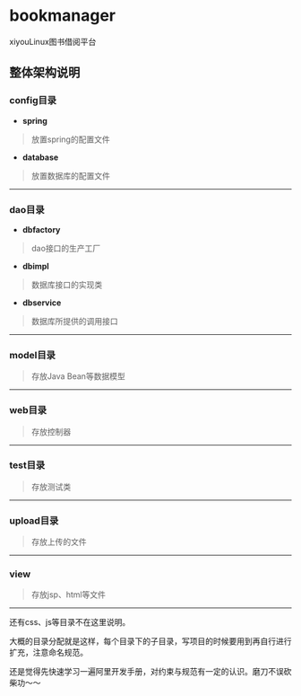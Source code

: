 # bookmanager
xiyouLinux图书借阅平台

## 整体架构说明

### config目录
- **spring**
> 放置spring的配置文件

- **database**
> 放置数据库的配置文件

---
### dao目录
- **dbfactory**
> dao接口的生产工厂

- **dbimpl**
> 数据库接口的实现类

- **dbservice**
> 数据库所提供的调用接口

---
### model目录
> 存放Java Bean等数据模型

---
### web目录
> 存放控制器

---
### test目录
> 存放测试类

---
### upload目录
> 存放上传的文件

---
### view
> 存放jsp、html等文件

---

还有css、js等目录不在这里说明。

大概的目录分配就是这样，每个目录下的子目录，写项目的时候要用到再自行进行扩充，注意命名规范。

还是觉得先快速学习一遍阿里开发手册，对约束与规范有一定的认识。磨刀不误砍柴功～～
